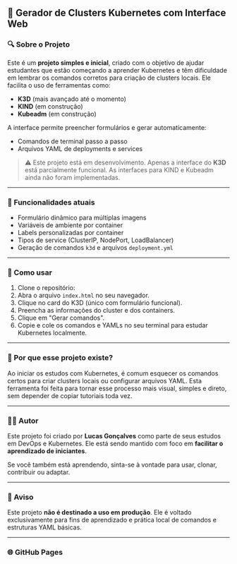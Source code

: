 ## 📘 Gerador de Clusters Kubernetes com Interface Web

### 🔍 Sobre o Projeto

Este é um **projeto simples e inicial**, criado com o objetivo de ajudar estudantes que estão começando a aprender Kubernetes e têm dificuldade em lembrar os comandos corretos para criação de clusters locais. Ele facilita o uso de ferramentas como:

- **K3D** (mais avançado até o momento)
- **KIND** (em construção)
- **Kubeadm** (em construção)

A interface permite preencher formulários e gerar automaticamente:

- Comandos de terminal passo a passo
- Arquivos YAML de deployments e services

> ⚠️ Este projeto está em desenvolvimento. Apenas a interface do **K3D** está parcialmente funcional. As interfaces para KIND e Kubeadm ainda não foram implementadas.

---

### 🧰 Funcionalidades atuais

- Formulário dinâmico para múltiplas imagens
- Variáveis de ambiente por container
- Labels personalizadas por container
- Tipos de service (ClusterIP, NodePort, LoadBalancer)
- Geração de comandos `k3d` e arquivos `deployment.yml`

---

### 🚀 Como usar

1. Clone o repositório:
2. Abra o arquivo `index.html` no seu navegador.
3. Clique no card do K3D (único com formulário funcional).
4. Preencha as informações do cluster e dos containers.
5. Clique em "Gerar comandos".
6. Copie e cole os comandos e YAMLs no seu terminal para estudar Kubernetes localmente.

---

### 🌱 Por que esse projeto existe?

Ao iniciar os estudos com Kubernetes, é comum esquecer os comandos certos para criar clusters locais ou configurar arquivos YAML. Esta ferramenta foi feita para tornar esse processo mais visual, simples e direto, sem depender de copiar tutoriais toda vez.

---

### 👨‍💻 Autor

Este projeto foi criado por **Lucas Gonçalves** como parte de seus estudos em DevOps e Kubernetes. Ele está sendo mantido com foco em **facilitar o aprendizado de iniciantes**.

Se você também está aprendendo, sinta-se à vontade para usar, clonar, contribuir ou adaptar.

---

### 📌 Aviso

Este projeto **não é destinado a uso em produção**. Ele é voltado exclusivamente para fins de aprendizado e prática local de comandos e estruturas YAML básicas.

---

### 🌐 GitHub Pages

